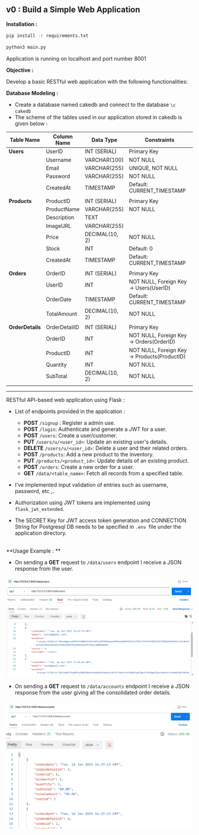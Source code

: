 ## v0 : Build a Simple Web Application

**Installation :**

```sh 
pip install -r requirements.txt
```

```sh 
python3 main.py
```

Application is running on localhost and port number 8001 


**Objective :**  

Develop a basic RESTful web application with the following functionalities:

**Database Modeling :**

- Create a database named cakedb and connect to the database `\c cakedb`
- The scheme of the tables used in our application stored in cakedb is given below :


| **Table Name**     | **Column Name**    | **Data Type**        | **Constraints**                             |
|---------------------|--------------------|-----------------------|---------------------------------------------|
| **Users**           | UserID            | INT (SERIAL)         | Primary Key                                 |
|                     | Username          | VARCHAR(100)         | NOT NULL                                    |
|                     | Email             | VARCHAR(255)         | UNIQUE, NOT NULL                            |
|                     | Password          | VARCHAR(255)         | NOT NULL                                    |
|                     | CreatedAt         | TIMESTAMP            | Default: CURRENT_TIMESTAMP                  |
|                     |                   |                      |                                             |
| **Products**        | ProductID         | INT (SERIAL)         | Primary Key                                 |
|                     | ProductName       | VARCHAR(255)         | NOT NULL                                    |
|                     | Description       | TEXT                 |                                             |
|                     | ImageURL          | VARCHAR(255)         |                                             |
|                     | Price             | DECIMAL(10, 2)       | NOT NULL                                    |
|                     | Stock             | INT                  | Default: 0                                  |
|                     | CreatedAt         | TIMESTAMP            | Default: CURRENT_TIMESTAMP                  |
|                     |                   |                      |                                             |
| **Orders**          | OrderID           | INT (SERIAL)         | Primary Key                                 |
|                     | UserID            | INT                  | NOT NULL, Foreign Key -> Users(UserID)      |
|                     | OrderDate         | TIMESTAMP            | Default: CURRENT_TIMESTAMP                  |
|                     | TotalAmount       | DECIMAL(10, 2)       | NOT NULL                                    |
|                     |                   |                      |                                             |
| **OrderDetails**    | OrderDetailID     | INT (SERIAL)         | Primary Key                                 |
|                     | OrderID           | INT                  | NOT NULL, Foreign Key -> Orders(OrderID)    |
|                     | ProductID         | INT                  | NOT NULL, Foreign Key -> Products(ProductID)|
|                     | Quantity          | INT                  | NOT NULL                                    |
|                     | SubTotal          | DECIMAL(10, 2)       | NOT NULL                                    |
|                     |                   |                      |                                             |
 
 ---
RESTful API-based web application using Flask :

- List of endpoints provided in the application : 
    - **POST** `/signup` : Register a admin use.
    - **POST** `/login`: Authenticate and generate a JWT for a user.
    - **POST** `/users`: Create a user/customer.
    - **PUT** `/users/u/<user_id>`: Update an existing user's details.
    - **DELETE** `/users/u/<user_id>`: Delete a user and their related orders.
    - **POST** `/products`: Add a new product to the inventory.
    - **PUT** `/products/<product_id>`: Update details of an existing product.
    - **POST** `/orders`: Create a new order for a user.
    - **GET** `/data/<table_name>`: Fetch all records from a specified table.



- I've implemented input validation of entries such as username, password, etc ,.
- Authorization using JWT tokens are implemented using `flask_jwt_extended`.
- The SECRET Key for JWT access token generation and CONNECTION String for Postgresql DB needs to be specified in `.env `file under the application directory.
  
<br>
**Usage Example : ** 

- On sending a **GET** request to `/data/users` endpoint I receive a JSON response from the user.

![1](../assets/4.png)
![1](../assets/3.png)

- On sending a **GET** request to `/data/accounts` endpoint I receive a JSON response from the user giving all the consolidated order details.

![1](../assets/1.png)
![1](../assets/2.png)





